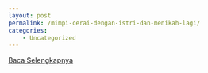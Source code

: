 ```yaml
---
layout: post
permalink: /mimpi-cerai-dengan-istri-dan-menikah-lagi/
categories:
    - Uncategorized
---
```


[Baca Selengkapnya](/09)